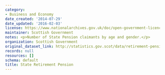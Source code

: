 ```yaml
---
category:
- Business and Economy
date_created: '2014-07-29'
date_updated: '2016-02-03'
license: https://www.nationalarchives.gov.uk/doc/open-government-licence/version/3/
maintainer: Scottish Government
notes: <p>Number of State Pension claimants by age and gender.</p>
organization: Scottish Government
original_dataset_link: http://statistics.gov.scot/data/retirement-pension
records: null
resources: []
schema: default
title: State Retirement Pension
---
```

